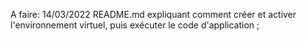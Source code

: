 A faire: 14/03/2022 
README.md expliquant comment créer et activer l'environnement virtuel, puis exécuter le code d'application ;